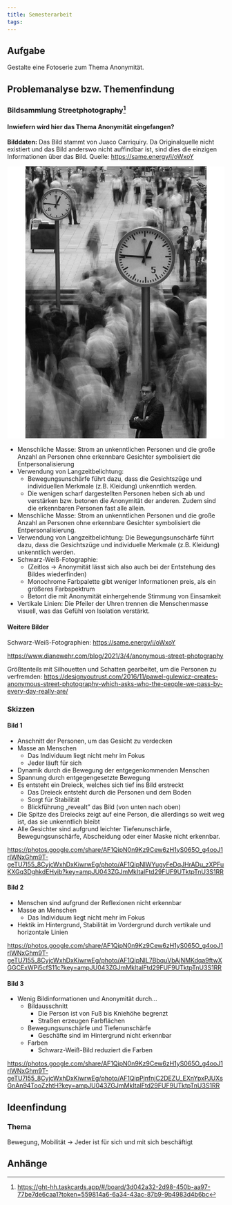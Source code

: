 ```yaml
---
title: Semesterarbeit
tags:
---
```


## Aufgabe

Gestalte eine Fotoserie zum Thema Anonymität.

## Problemanalyse bzw. Themenfindung

### Bildsammlung Streetphotography[^1]

#### Inwiefern wird hier das Thema Anonymität eingefangen?

**Bilddaten:**
Das Bild stammt von Juaco Carriquiry. Da Originalquelle nicht existiert und das Bild anderswo nicht auffindbar ist, sind dies die einzigen Informationen über das Bild.
Quelle: https://same.energy/i/oWxoY

![](./a5a3771e1166d1813760504ceef3790059000ba4.png)

- Menschliche Masse: Strom an unkenntlichen Personen und die große Anzahl an Personen ohne erkennbare Gesichter symbolisiert die Entpersonalisierung
- Verwendung von Langzeitbelichtung:
	- Bewegungsunschärfe führt dazu, dass die Gesichtszüge und individuellen Merkmale (z.B. Kleidung) unkenntlich werden.
	- Die wenigen scharf dargestellten Personen heben sich ab und verstärken bzw. betonen die Anonymität der anderen. Zudem sind die erkennbaren Personen fast alle allein.
- Menschliche Masse: Strom an unkenntlichen Personen und die große Anzahl an Personen ohne erkennbare Gesichter symbolisiert die Entpersonalisierung.
- Verwendung von Langzeitbelichtung: Die Bewegungsunschärfe führt dazu, dass die Gesichtszüge und individuelle Merkmale (z.B. Kleidung) unkenntlich werden.
- Schwarz-Weiß-Fotographie:
	- (Zeitlos → Anonymität lässt sich also auch bei der Entstehung des Bildes wiederfinden)
	- Monochrome Farbpalette gibt weniger Informationen preis, als ein größeres Farbspektrum
	- Betont die mit Anonymität einhergehende Stimmung von Einsamkeit
- Vertikale Linien: Die Pfeiler der Uhren trennen die Menschenmasse visuell, was das Gefühl von Isolation verstärkt.

#### Weitere Bilder

Schwarz-Weiß-Fotographien:
https://same.energy/i/oWxoY

https://www.dianewehr.com/blog/2021/3/4/anonymous-street-photography

Größtenteils mit Silhouetten und Schatten gearbeitet, um die Personen zu verfremden:
https://designyoutrust.com/2016/11/pawel-gulewicz-creates-anonymous-street-photography-which-asks-who-the-people-we-pass-by-every-day-really-are/

### Skizzen

#### Bild 1

- Anschnitt der Personen, um das Gesicht zu verdecken
- Masse an Menschen
	- Das Individuum liegt nicht mehr im Fokus
	- Jeder läuft für sich
- Dynamik durch die Bewegung der entgegenkommenden Menschen
- Spannung durch entgegengesetzte Bewegung
- Es entsteht ein Dreieck, welches sich tief ins Bild erstreckt
	- Das Dreieck entsteht durch die Personen und dem Boden
	- Sorgt für Stabilität
	- Blickführung „revealt” das Bild (von unten nach oben)
-  Die Spitze des Dreiecks zeigt auf eine Person, die allerdings so weit weg ist, das sie unkenntlich bleibt
- Alle Gesichter sind aufgrund leichter Tiefenunschärfe, Bewegungsunschärfe, Abscheidung oder einer Maske nicht erkennbar.

https://photos.google.com/share/AF1QipN0n9Kz9Cew6zH1yS065O_g4ooJ1rlWNxGhm9T-geTU7I55_8CyjcWxhDxKiwrwEg/photo/AF1QipNlWYugyFeDqJHrADu_zXPFuKXGq3DghkdEHyib?key=ampJU043ZGJmMkItalFtd29FUF9UTktpTnU3S1RR

#### Bild 2

- Menschen sind aufgrund der Reflexionen nicht erkennbar
- Masse an Menschen
	- Das Individuum liegt nicht mehr im Fokus
- Hektik im Hintergrund, Stabilität im Vordergrund durch vertikale und horizontale Linien

https://photos.google.com/share/AF1QipN0n9Kz9Cew6zH1yS065O_g4ooJ1rlWNxGhm9T-geTU7I55_8CyjcWxhDxKiwrwEg/photo/AF1QipNlL7BbquVbAjNMKdqa9ftwXGGCExWPi5cfS11c?key=ampJU043ZGJmMkItalFtd29FUF9UTktpTnU3S1RR

#### Bild 3

- Wenig Bildinformationen und Anonymität durch…
	- Bildausschnitt
		- Die Person ist von Fuß bis Kniehöhe begrenzt
		- Straßen erzeugen Farbflächen
	- Bewegungsunschärfe und Tiefenunschärfe
		- Geschäfte sind im Hintergrund nicht erkennbar
	- Farben
		- Schwarz-Weiß-Bild reduziert die Farben

https://photos.google.com/share/AF1QipN0n9Kz9Cew6zH1yS065O_g4ooJ1rlWNxGhm9T-geTU7I55_8CyjcWxhDxKiwrwEg/photo/AF1QipPjnfnjC2DEZU_EXnYpxPJUXsGnAn94TooZzhtH?key=ampJU043ZGJmMkItalFtd29FUF9UTktpTnU3S1RR

## Ideenfindung

### Thema

Bewegung, Mobilität → Jeder ist für sich und mit sich beschäftigt

## Anhänge

[^1]: https://ght-hh.taskcards.app/#/board/3d042a32-2d98-450b-aa97-77be7de6caa1?token=559814a6-6a34-43ac-87b9-9b4983d4b6bc